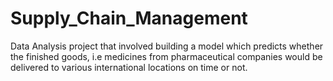 # Supply_Chain_Management
Data Analysis project that involved building a model which predicts whether the finished goods, i.e medicines from pharmaceutical companies would be delivered to various international locations on time or not.
